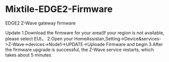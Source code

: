 # Mixtile-EDGE2-Firmware
EDGE2 Z-Wave gateway firmware

Update
1.Download the firmware for your area(If your region is not available, please select EU)。
2.Open your HomeAssistan,Setting->Device&services->Z-Wave->devices->Node1->UPDATE->Uploade Firmware and begin
3.After the firmware upgrade is successful, the Z-Wave service restarts, which takes about 5 minutes

